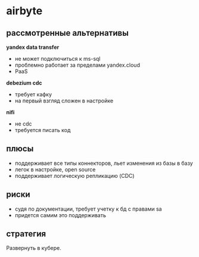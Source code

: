 # airbyte

## рассмотренные альтернативы

**yandex data transfer**
 - не может подключиться к ms-sql
 - проблемно работает за пределами yandex.cloud
 - PaaS

**debezium cdc**
 - требует кафку
 - на первый взгляд сложен в настройке

**nifi**
 - не cdc
 - требуется писать код

## плюсы

 * поддерживает все типы коннекторов, льет изменения из базы в базу
 * легок в настройке, open source
 * поддерживает логическую репликацию (CDC)

## риски

 * судя по документации, требует учетку к бд с правами sa
 * придется самим это поддерживать

## стратегия

Развернуть в кубере.
